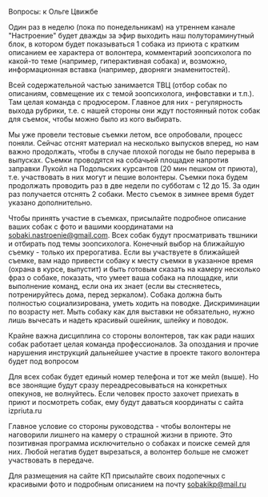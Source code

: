 Вопросы: к Ольге Цвижбе

Один раз в неделю (пока по понедельникам) на утреннем канале "Настроение" будет дважды за эфир выходить наш полутораминутный блок, в котором будет показываться 1 собака из приюта с кратким описанием ее характера от волонтера, комментарий зоопсихолога по какой-то теме (например, гиперактивная собака) и, возможно, информационная вставка (например, дворняги знаменитостей).

Всей содержательной частью занимается ТВЦ (отбор собак по описаниям, совмещение их с темой зоопсихолога, инфовставки и т.п.). Там целая команда с продюсером. Главное для них - регулярность выхода рубрики, т.е. с нашей стороны они ждут постоянный поток собак для съемок, чтобы можно было из кого выбирать.

Мы уже провели тестовые съемки летом, все опробовали, процесс поняли. Сейчас отснят материал на несколько выпусков вперед, но нам важно продолжать, чтобы в случае плохой погоды не было перерыва в выпусках. Съемки проводятся на собачьей площадке напротив заправки Лукойл на Подольских курсантов (20 мин пешком от приюта), т.е. участвовать в них могут и пешие волонтеры. Съемки пока будем продолжать проводить раз в две недели по субботам  с 12 до 15. За один раз получается отснять 2 собаки.
Место съемок в зимнее время будет указано дополнительно.

Чтобы принять участие в съемках, присылайте подробное описание ваших собак с фото и вашими координатами на sobaki.nastroenie@gmail.com. Всех собак будут просматривать твшники и отбирать под темы зоопсихолога. Конечный выбор на ближайшую съемку - только их прерогатива. Если вы участвуете в ближайшей съемке, вам надо привести собаку к месту съемки в указанное время (охрана в курсе, выпустит) и быть готовым сказать на камеру несколько фраз о собаке, показать, что умеет ваша собака на площадке, или выполнение команд, если она их знает (если вы стесняетесь, потренируйтесь дома, перед зеркалом). Собака должна быть полностью социализирована, уметь ходить на поводке. Дискриминации по возрасту нет. Мыть собаку как для выставки не обязательно, нужно лишь вычесать и надеть красивый ошейник, шлейку и поводок.

Крайне важна дисциплина со стороны волонтеров, так как ради наших собак работает целая команда профессионалов. За опоздания и прочие нарушения инструкций дальнейшее участие в проекте такого волонтера будет под вопросом

Для всех собак будет единый номер телефона и тот же мейл (выше). Но все звонящие будут сразу переадресовываться на конкретных опекунов, не волнуйтесь. Если человек просто захочет приехать в приют и посмотреть собак, ему будут даваться координаты с сайта izpriuta.ru

Главное условие со стороны руководства - чтобы волонтеры не наговорили лишнего на камеру о страшной жизни в приюте. Это позитивная программа исключительно о собаках и поиске семей для них. Любой негатив будет вырезаться, а волонтер больше не сможет участвовать в передаче.

Для размещения на сайте КП присылайте своих подопечных с красивыми фото и подробным описанием на почту sobakikp@mail.ru